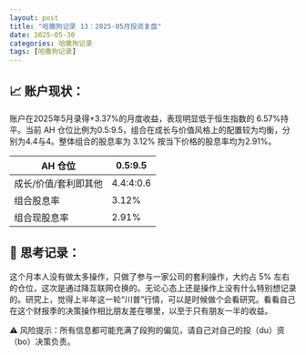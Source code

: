```yaml
---
layout: post
title: "哈撒狗记录 13：2025-05月投资复盘"
date: 2025-05-30
categories: 哈撒狗记录
tags: [哈撒狗记录]
---
```


## 📈 账户现状：

账户在2025年5月录得+3.37%的月度收益，表现明显低于恒生指数的 6.57%持平。当前 AH 仓位比例为0.5:9.5，组合在成长与价值风格上的配置较为均衡，分别为4.4与4。整体组合的股息率为 3.12% 按当下价格的股息率均为2.91%。

| AH 仓位              | 0.5:9.5   |
| -------------------- | --------- |
| 成长/价值/套利即其他 | 4.4:4:0.6 |
| 组合股息率           | 3.12%     |
| 组合现股息率         | 2.91%     |

<!--more-->

## 🧠 思考记录：

这个月本人没有做太多操作，只做了参与一家公司的套利操作，大约占 5% 左右的仓位，这次是通过降互联网仓换的。无论心态上还是操作上没有什么特别想记录的。研究上，觉得上半年这一轮“川普”行情，可以是时候做个会看研究。看看自己在这个财报季的决策操作相比朋友差在哪里，以至于只有朋友一半的收益。

⚠️ 风险提示：所有信息都可能充满了段狗的偏见，请自己对自己的投（du）资（bo）决策负责。
